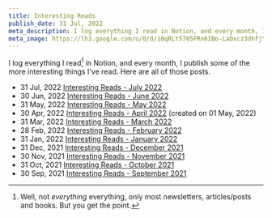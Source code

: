 ```yaml
---
title: Interesting Reads
publish_date: 31 Jul, 2022
meta_description: I log everything I read in Notion, and every month, I publish some of the more interesting things I've read. Here are all of those posts.
meta_image: https://lh3.google.com/u/0/d/10qRLt5785FRn6IBo-LaDxcz3dhfjYtaK=w2880-h1528-iv1
---
```


I log everything I read[^1] in Notion, and every month, I publish some of the more interesting things I've read. Here are all of those posts.

- <time>31 Jul, 2022</time> [Interesting Reads - July 2022](/interesting-reads-july-2022)
- <time>30 Jun, 2022</time> [Interesting Reads - June 2022](/interesting-reads-june-2022)
- <time>31 May, 2022</time> [Interesting Reads - May 2022](/interesting-reads-may-2022)
- <time>30 Apr, 2022</time> [Interesting Reads - April 2022](/interesting-reads-april-2022) (created on 01 May, 2022)
- <time>31 Mar, 2022</time> [Interesting Reads - March 2022](/interesting-reads-march-2022)
- <time>28 Feb, 2022</time> [Interesting Reads - February 2022](/interesting-reads-february-2022)
- <time>31 Jan, 2022</time> [Interesting Reads - January 2022](/interesting-reads-january-2022)
- <time>31 Dec, 2021</time> [Interesting Reads - December 2021](/interesting-reads-december-2021)
- <time>30 Nov, 2021</time> [Interesting Reads - November 2021](/interesting-reads-november-2021)
- <time>31 Oct, 2021</time> [Interesting Reads - October 2021](/interesting-reads-october-2021)
- <time>30 Sep, 2021</time> [Interesting Reads - September 2021](/interesting-reads-september-2021)

[^1]: Well, not _everything_ everything, only most newsletters, articles/posts and books. But you get the point.
